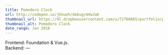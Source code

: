 ```yaml
---
title: Pomodoro Clock
url: http://codepen.io/jhkueh/debug/mVwJaE
thumbnail_url: https://dl.dropboxusercontent.com/u/72768665/portfolio/pomo_clock_thumbnail.png
thumbnail_alt: Pomodoro Clock
date_range: Jan 2016
---
```


Frontend: Foundation & Vue.js.  
Backend: —